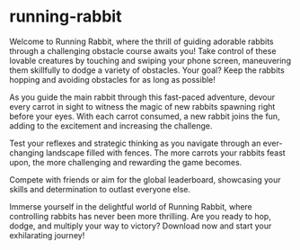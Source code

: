 # running-rabbit

Welcome to Running Rabbit, where the thrill of guiding adorable rabbits through a challenging obstacle course awaits you! Take control of these lovable creatures by touching and swiping your phone screen, maneuvering them skillfully to dodge a variety of obstacles. Your goal? Keep the rabbits hopping and avoiding obstacles for as long as possible!

As you guide the main rabbit through this fast-paced adventure, devour every carrot in sight to witness the magic of new rabbits spawning right before your eyes. With each carrot consumed, a new rabbit joins the fun, adding to the excitement and increasing the challenge.

Test your reflexes and strategic thinking as you navigate through an ever-changing landscape filled with fences. The more carrots your rabbits feast upon, the more challenging and rewarding the game becomes.

Compete with friends or aim for the global leaderboard, showcasing your skills and determination to outlast everyone else.

Immerse yourself in the delightful world of Running Rabbit, where controlling rabbits has never been more thrilling. Are you ready to hop, dodge, and multiply your way to victory? Download now and start your exhilarating journey!
